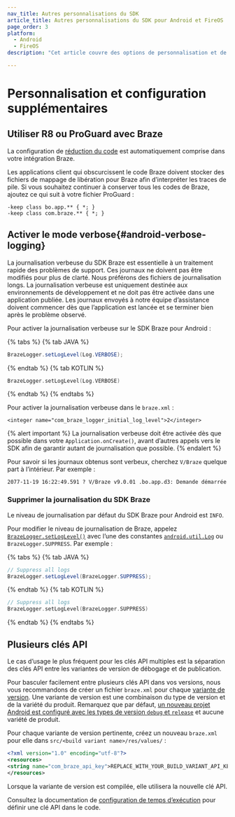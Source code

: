 ```yaml
---
nav_title: Autres personnalisations du SDK
article_title: Autres personnalisations du SDK pour Android et FireOS
page_order: 3
platform: 
  - Android
  - FireOS
description: "Cet article couvre des options de personnalisation et de configuration supplémentaires, telles que la journalisation verbeuse, la suppression de la journalisation et l’implémentation de plusieurs clés API."

---
```


# Personnalisation et configuration supplémentaires

## Utiliser R8 ou ProGuard avec Braze
La configuration de [réduction du code][50] est automatiquement comprise dans votre intégration Braze.

Les applications client qui obscurcissent le code Braze doivent stocker des fichiers de mappage de libération pour Braze afin d’interpréter les traces de pile. Si vous souhaitez continuer à conserver tous les codes de Braze, ajoutez ce qui suit à votre fichier ProGuard :

```
-keep class bo.app.** { *; }
-keep class com.braze.** { *; }
```

## Activer le mode verbose{#android-verbose-logging}

La journalisation verbeuse du SDK Braze est essentielle à un traitement rapide des problèmes de support. Ces journaux ne doivent pas être modifiés pour plus de clarté. Nous préférons des fichiers de journalisation longs. La journalisation verbeuse est uniquement destinée aux environnements de développement et ne doit pas être activée dans une application publiée. Les journaux envoyés à notre équipe d’assistance doivent commencer dès que l’application est lancée et se terminer bien après le problème observé.

Pour activer la journalisation verbeuse sur le SDK Braze pour Android :

{% tabs %}
{% tab JAVA %}

```java
BrazeLogger.setLogLevel(Log.VERBOSE);
```

{% endtab %}
{% tab KOTLIN %}

```kotlin
BrazeLogger.setLogLevel(Log.VERBOSE)
```

{% endtab %}
{% endtabs %}

Pour activer la journalisation verbeuse dans le `braze.xml` :
```
<integer name="com_braze_logger_initial_log_level">2</integer>
```

{% alert important %}
La journalisation verbeuse doit être activée dès que possible dans votre `Application.onCreate()`, avant d’autres appels vers le SDK afin de garantir autant de journalisation que possible.
{% endalert %}

Pour savoir si les journaux obtenus sont verbeux, cherchez `V/Braze` quelque part à l’intérieur. Par exemple :

`2077-11-19 16:22:49.591 ? V/Braze v9.0.01 .bo.app.d3: Demande démarrée`

### Supprimer la journalisation du SDK Braze

Le niveau de journalisation par défaut du SDK Braze pour Android est `INFO`.

Pour modifier le niveau de journalisation de Braze, appelez [`BrazeLogger.setLogLevel()`][70] avec l’une des constantes [`android.util.Log`][54] ou `BrazeLogger.SUPPRESS`. Par exemple :

{% tabs %}
{% tab JAVA %}

```java
// Suppress all logs
BrazeLogger.setLogLevel(BrazeLogger.SUPPRESS);
```

{% endtab %}
{% tab KOTLIN %}

```kotlin
// Suppress all logs
BrazeLogger.setLogLevel(BrazeLogger.SUPPRESS)
```

{% endtab %}
{% endtabs %}

## Plusieurs clés API

Le cas d’usage le plus fréquent pour les clés API multiples est la séparation des clés API entre les variantes de version de débogage et de publication.

Pour basculer facilement entre plusieurs clés API dans vos versions, nous vous recommandons de créer un fichier `braze.xml` pour chaque [variante de version][3]. Une variante de version est une combinaison du type de version et de la variété du produit. Remarquez que par défaut, [un nouveau projet Android est configuré avec les types de version `debug` et `release`][8] et aucune variété de produit.

Pour chaque variante de version pertinente, créez un nouveau `braze.xml` pour elle dans `src/<build variant name>/res/values/` :

```xml
<?xml version="1.0" encoding="utf-8"?>
<resources>
<string name="com_braze_api_key">REPLACE_WITH_YOUR_BUILD_VARIANT_API_KEY</string>
</resources>
```

Lorsque la variante de version est compilée, elle utilisera la nouvelle clé API.

Consultez la documentation de [configuration de temps d’exécution][69] pour définir une clé API dans le code.

[3]: https://developer.android.com/studio/build/build-variants.html
[8]: http://tools.android.com/tech-docs/new-build-system/user-guide#TOC-Build-Types
[50]: https://developer.android.com/studio/build/shrink-code
[54]: https://developer.android.com/reference/android/util/Log.html
[69]: {{site.baseurl}}/developer_guide/platform_integration_guides/android/advanced_use_cases/runtime_configuration/
[70]: https://appboy.github.io/appboy-android-sdk/kdoc/braze-android-sdk/com.braze.support/-braze-logger/log-level.html
